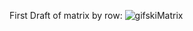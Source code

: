 First Draft of matrix by row:
![gifskiMatrix](https://github.com/BrianBaecher/bpy/assets/105936591/88a4c975-c017-4652-a0f1-5b869cb9c13d)

